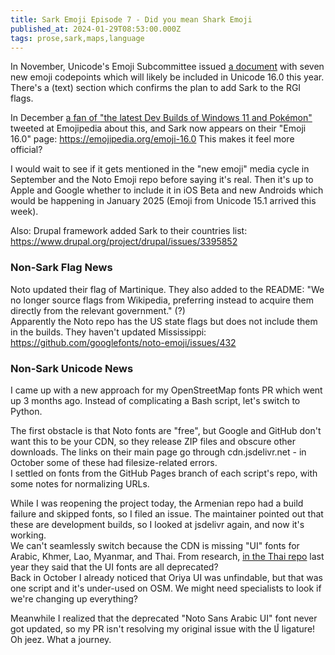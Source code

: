 ```yaml
---
title: Sark Emoji Episode 7 - Did you mean Shark Emoji
published_at: 2024-01-29T08:53:00.000Z
tags: prose,sark,maps,language
---
```


In November, Unicode's Emoji Subcommittee issued [a document](https://www.unicode.org/L2/L2023/23236r-esc-report-q4-2023.pdf) with seven new emoji codepoints which will likely be included in Unicode 16.0 this year. There's a (text) section which confirms the plan to add Sark to the RGI flags.

In December [a fan of "the latest Dev Builds of Windows 11 and Pokémon"](https://twitter.com/giorgos6422) tweeted at Emojipedia about this, and Sark now appears on their "Emoji 16.0" page: https://emojipedia.org/emoji-16.0 This makes it feel more official?

I would wait to see if it gets mentioned in the "new emoji" media cycle in September and the Noto Emoji repo before saying it's real. Then it's up to Apple and Google whether to include it in iOS Beta and new Androids which would be happening in January 2025 (Emoji from Unicode 15.1 arrived this week).

Also: Drupal framework added Sark to their countries list: https://www.drupal.org/project/drupal/issues/3395852

### Non-Sark Flag News

Noto updated their flag of Martinique. They also added to the README: "We no longer source flags from Wikipedia, preferring instead to acquire them directly from the relevant government." (?)<br/>
Apparently the Noto repo has the US state flags but does not include them in the builds. They haven't updated Mississippi: https://github.com/googlefonts/noto-emoji/issues/432

### Non-Sark Unicode News

I came up with a new approach for my OpenStreetMap fonts PR which went up 3 months ago. Instead of complicating a Bash script, let's switch to Python.

The first obstacle is that Noto fonts are "free", but Google and GitHub don't want this to be your CDN, so they release ZIP files and obscure other downloads. The links on their main page go through cdn.jsdelivr.net - in October some of these had filesize-related errors.<br/>
I settled on fonts from the GitHub Pages branch of each script's repo, with some notes for normalizing URLs.

While I was reopening the project today, the Armenian repo had a build failure and skipped fonts, so I filed an issue. The maintainer pointed out that these are development builds, so I looked at jsdelivr again, and now it's working.<br/>
We can't seamlessly switch because the CDN is missing "UI" fonts for Arabic, Khmer, Lao, Myanmar, and Thai. From research, [in the Thai repo](https://github.com/notofonts/thai/issues/25) last year they said that the UI fonts are all deprecated?<br/>
Back in October I already noticed that Oriya UI was unfindable, but that was one script and it's under-used on OSM. We might need specialists to look if we're changing up everything?

Meanwhile I realized that the deprecated "Noto Sans Arabic UI" font never got updated, so my PR isn't resolving my original issue with the ڵا ligature! Oh jeez. What a journey.

<br/>
<br/>
<br/>
